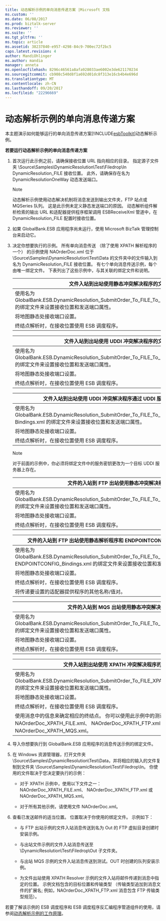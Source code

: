 ```yaml
---
title: 动态解析示例的单向消息传递方案 |Microsoft 文档
ms.custom: ''
ms.date: 06/08/2017
ms.prod: biztalk-server
ms.reviewer: ''
ms.suite: ''
ms.tgt_pltfrm: ''
ms.topic: article
ms.assetid: 38237840-e957-4298-84c9-700ec72f2bc5
caps.latest.revision: 4
author: MandiOhlinger
ms.author: mandia
manager: anneta
ms.openlocfilehash: 8296c46561a8afa928033ae6002e3de621170234
ms.sourcegitcommit: cb908c540d8f1a692d01dc8f313e16cb4b4e696d
ms.translationtype: MT
ms.contentlocale: zh-CN
ms.lasthandoff: 09/20/2017
ms.locfileid: "22296669"
---
```

# <a name="one-way-messaging-scenarios-for-the-dynamic-resolution-sample"></a>动态解析示例的单向消息传递方案
本主题演示如何能够运行的单向消息传递方案[!INCLUDE[esbToolkit](../includes/esbtoolkit-md.md)]动态解析示例。  
  
 **若要运行动态解析示例的单向消息传递方案**  
  
1.  首次运行此示例之前，请确保接收位置 URL 指向相应的目录。 指定源子文件夹 \Source\Samples\DynamicResolution\Test\Filedrop\In DynamicResolution_FILE 接收位置。 此外，请确保存在名为 DynamicResolutionOneWay 动态发送端口。  
  
    > [!NOTE]
    >  动态解析示例使用动态解决机制将消息发送到输出文件夹，FTP 站点或 MQSeries 队列。 这是此示例未定义静态发送端口的原因。 动态解析组件解析检索的输出 URL 和适配器提供程序框架调用 ESBReceiveXml 管道中，在 DynamicResolution_FILE 配置时接收位置。  
  
2.  如果 GlobalBank.ESB 应用程序尚未运行，使用 Microsoft BizTalk 管理控制台来启动它。  
  
3.  决定你想要执行的示例。 所有单向消息传送 （除了使用 XPATH 解析程序的一个） 的示例使用 NAOrderDoc.xml 位于 \Source\Samples\DynamicResolution\Test\Data 的文件夹中的文件输入到名为 DynamicResolution_FILE 接收位置。 有七个单向消息传送示例，每个由唯一绑定文件。 下表列出了这些示例中，与其关联的绑定文件和说明。  
  
    |文件入站到出站使用静态冲突解决程序的文件|  
    |-------------------------------------------------------------|  
    |使用名为 GlobalBank.ESB.DynamicResolution_SubmitOrder_To_FILE_To_FILE_STATIC_Bindings.xml 的绑定文件来设置接收位置和发送端口属性。|  
    |将地图静态处接收端口设置。|  
    |终结点解析时，在接收位置使用 ESB 调度程序。|  
  
    |文件入站到出站使用 UDDI 冲突解决程序的文件|  
    |-----------------------------------------------------------|  
    |使用名为 GlobalBank.ESB.DynamicResolution_SubmitOrder_To_FILE_To_FILE_UDDI_Bindings.xml 的绑定文件来设置接收位置和发送端口属性。|  
    |将地图静态处接收端口设置。|  
    |终结点解析时，在接收位置使用 ESB 调度程序。|  
  
    |文件入站到出站使用 UDDI 冲突解决程序通过 UDDI 服务密钥的文件|  
    |----------------------------------------------------------------------------|  
    |使用名为 GlobalBank.ESB.DynamicResolution_SubmitOrder_To_FILE_To_FILE_UDDI_SERVICEKEY_ Bindings.xml 的绑定文件来设置接收位置和发送端口属性。|  
    |将地图静态处接收端口设置。|  
    |终结点解析时，在接收位置使用 ESB 调度程序。|  
  
    > [!NOTE]
    >  对于前面的示例中，你必须将绑定文件中的服务密钥更改为一个目标 UDDI 服务器上存在。  
  
    |文件的入站到 FTP 出站使用静态冲突解决程序|  
    |------------------------------------------------------------|  
    |使用名为 GlobalBank.ESB.DynamicResolution_SubmitOrder_To_FILE_To_FTP_STATIC_Bindings.xml 的绑定文件来设置接收位置和发送端口属性。|  
    |将地图静态处接收端口设置。|  
    |终结点解析时，在接收位置使用 ESB 调度程序。|  
  
    |文件的入站到 FTP 出站使用静态解析程序和 ENDPOINTCONFIG 参数|  
    |-----------------------------------------------------------------------------------------|  
    |使用名为 GlobalBank.ESB.DynamicResolution_SubmitOrder_To_FILE_To_FTP_STATIC__ ENDPOINTCONFIG_Bindings.xml 的绑定文件来设置接收位置和发送端口属性。|  
    |将地图静态处接收端口设置。|  
    |终结点解析时，在接收位置使用 ESB 调度程序。|  
    |将传递要设置的适配器提供程序的其他名称/值对。|  
  
    |文件的入站到 MQS 出站使用静态冲突解决程序|  
    |------------------------------------------------------------|  
    |使用名为 GlobalBank.ESB.DynamicResolution_SubmitOrder_To_FILE_To_MQS_STATIC_Bindings.xml 的绑定文件来设置接收位置和发送端口属性。|  
    |将地图静态处接收端口设置。|  
    |终结点解析时，在接收位置使用 ESB 调度程序。|  
  
    |文件入站到出站使用 XPATH 冲突解决程序的文件|  
    |------------------------------------------------------------|  
    |使用名为 GlobalBank.ESB.DynamicResolution_SubmitOrder_To_FILE_XPATH_STATIC_Bindings.xml 的绑定文件来设置接收位置和发送端口属性。|  
    |将地图静态处接收端口设置。|  
    |终结点解析时，在接收位置使用 ESB 调度程序。|  
    |使用消息中的信息来确定相应的终结点。 你可以使用此示例中的测试文件是 NAOrderDoc_XPATH_FILE.xml、 NAOrderDoc_XPATH_FTP.xml 和 NAOrderDoc_XPATH_MQS.xml。|  
  
4.  导入你想要执行到 GlobalBank.ESB 应用程序的消息传送示例的绑定文件。  
  
5.  在 Windows 资源管理器，打开文件夹 \Source\Samples\DynamicResolution\Test\Data，并将相应的输入的文件复制到文件夹 \Source\Samples\DynamicResolution\Test\Filedrop\In。 你使用的文件取决于您决定要执行的示例：  
  
    -   对于 XPATH 示例中，使用以下文件之一： NAOrderDoc_XPATH_FILE.xml、 NAOrderDoc_XPATH_FTP.xml 或 NAOrderDoc_XPATH_MQS.xml。  
  
    -   对于所有其他示例，请使用文件 NAOrderDoc.xml。  
  
6.  查看已发送邮件的适当位置。 位置取决于你使用的绑定文件。 示例如下：  
  
    -   与 FTP 出站示例的文件入站消息传送到名为 Out 的 FTP 虚拟目录创建时安装示例。  
  
    -   与出站文件示例的文件入站消息传送至 \DynamicResolution\Test\Filedrop\Out 子文件夹。  
  
    -   与出站 MQS 示例的文件入站消息传送到测试。OUT 时创建的队列安装示例。  
  
    -   为文件出站使用 XPATH Resolver 示例的文件入站将邮件传递到消息中指定的位置。 示例文档包含的目标位置和传输类型 （传输类型追加到消息文件的扩展名; 例如，NAOrderDoc_XPATH_FTP.xml 消息包含 FTP 传输类型规范）。  
  
 若要了解该示例的 ESB 调度程序和 ESB 调度程序反汇编程序管道组件的使用，请参阅[动态解析示例的工作原理](../esb-toolkit/how-the-dynamic-resolution-sample-works.md)。